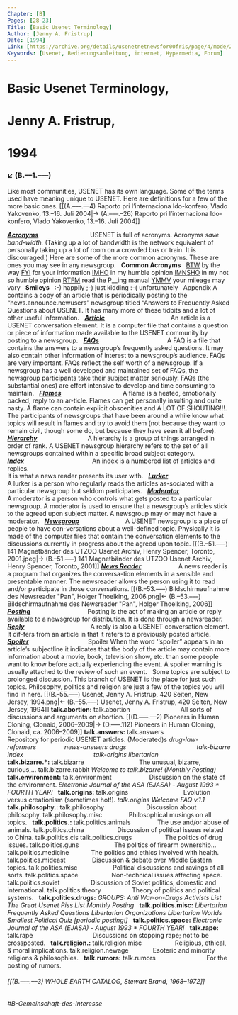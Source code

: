 ```yaml
---
Chapter: [B]
Pages: [28-23]
Title: [Basic Usenet Terminology]
Author: [Jenny A. Fristrup]
Date: [1994]
Link: [https://archive.org/details/usenetnetnewsfor00fris/page/4/mode/2up?q=talk]
Keywords: [Usenet, Bedienungsanleitung, internet, Hypermedia, Forum]
---
```


# Basic Usenet Terminology, 
# Jenny A. Fristrup, 
# 1994
### ↙ (B.––1.–––)
Like most communities, USENET has its own language. Some of the terms used have meaning unique to USENET. Here are definitions for a few of the more basic ones. [[(A.–––.––4) Raporto pri l’internaciona Ido-konfero, Vlado Yakovenko, 13.–16. Juli 2004|→ (A.–––.–26) Raporto pri l’internaciona Ido-konfero, Vlado Yakovenko, 13.–16. Juli 2004]]

<span style="font-style: italic; text-decoration: underline; padding-right: 113px;">**Acronyms**</span> USENET is full of acronyms. Acronyms _save band-width._ (Taking up a lot of bandwidth is the network equivalent of personally taking up a lot of room on a crowded bus or train. It is discouraged.) Here are some of the more common acronyms. These are ones you may see in any newsgroup.
&nbsp;
**Common Acronyms**
&nbsp;
<span style="text-decoration: underline;">BTW</span> by the way
<span style="text-decoration: underline;">FYI</span> for your information
<span style="text-decoration: underline;">IMHO</span> in my humble opinion
<span style="text-decoration: underline;">IMNSHO</span> in my not so humble opinion
<span style="text-decoration: underline;">RTFM</span> read the P__ing manual
<span style="text-decoration: underline;">YMMV</span> your mileage may vary
&nbsp;
**Smileys**
&nbsp;
:-) happily 
;-) just kidding
:-( unfortunately
&nbsp;
Appendix A contains a copy of an article that is periodically posting to the “news.announce.newusers” newsgroup titled “Answers to Frequently Asked Questions about USENET. It has many more of these tidbits and a lot of other useful information.
&nbsp;
<span style="font-style: italic; text-decoration: underline; padding-right: 145px;">**Article**</span> An article is a USENET conversation element. It is a computer file that contains a question or piece of information made available to the USENET community by posting to a newsgroup.
&nbsp;
<span style="font-style: italic; text-decoration: underline; padding-right: 150px;">**FAQs**</span> A FAQ is a file that contains the answers to a newsgroup’s frequently asked questions. It may also contain other information of interest to a newsgroup’s audience. FAQs are very important. FAQs reflect the self worth of a newsgroup. If a newsgroup has a well developed and maintained set of FAQs, the newsgroup participants take their subject matter seriously. FAQs (the substantial ones) are effort intensive to develop and time consuming to maintain.
&nbsp;
<span style="font-style: italic; text-decoration: underline; padding-right: 135px;">**Flames**</span> A flame is a heated, emotionally packed, reply to an ar-ticle. Flames can get personally insulting and quite nasty. A flame can contain explicit obscenities and A LOT OF SHOUTING!!!. The participants of newsgroups that have been around a while know what topics will result in flames and try to avoid them (not because they want to remain civil, though some do, but because they have seen it all before).
&nbsp;
<span style="font-style: italic; text-decoration: underline; padding-right: 110px;">**Hierarchy**</span> A hierarchy is a group of things arranged in order of rank. A USENET newsgroup hierarchy refers to the set of all newsgroups contained within a specific broad subject category.
&nbsp;
<span style="font-style: italic; text-decoration: underline; padding-right: 150px;">**Index**</span> An index is a numbered list of articles and replies.  
It is what a news reader presents its user with.
&nbsp;
<span style="font-style: italic; text-decoration: underline; padding-right: 140px;">**Lurker**</span> A lurker is a person who regularly reads the articles as-sociated with a particular newsgroup but seldom participates.
&nbsp;
<span style="font-style: italic; text-decoration: underline; padding-right: 105px;">**Moderator**</span> A moderator is a person who controls what gets posted to a particular newsgroup. A moderator is used to ensure that a newsgroup’s articles stick to the agreed upon subject matter. A newsgroup may or may not have a moderator.
&nbsp;
<span style="font-style: italic; text-decoration: underline; padding-right: 100px;">**Newsgroup**</span> A USENET newsgroup is a place of people to have con-versations about a well-defined topic. Physically it is made of the computer files that contain the conversation elements to the discussions currently in progress about the agreed upon topic.
[[(B.–51.–––) 141 Magnetbänder des UTZOO Usenet Archiv, Henry Spencer, Toronto, 2001.jpeg|→ (B.–51.–––) 141 Magnetbänder des UTZOO Usenet Archiv, Henry Spencer, Toronto, 2001]]
<span style="font-style: italic; text-decoration: underline; padding-right: 80px;">**News Reader**</span> A news reader is a program that organizes the conversa-tion elements in a sensible and presentable manner. The newsreader allows the person using it to read and/or participate in those conversations.
[[(B.–53.–––) Bildschirmaufnahme des Newsreader "Pan", Holger Thoelking, 2006.png|← (B.–53.–––) Bildschirmaufnahme des Newsreader "Pan", Holger Thoelking, 2006]]
<span style="font-style: italic; text-decoration: underline; padding-right: 125px;">**Posting**</span> Posting is the act of making an article or reply available to a newsgroup for distribution. It is done through a newsreader.
&nbsp;
<span style="font-style: italic; text-decoration: underline; padding-right: 145px;">**Reply**</span> A reply is also a USENET conversation element. It dif-fers from an article in that it refers to a previously posted article.
&nbsp;
<span style="font-style: italic; text-decoration: underline; padding-right: 130px;">**Spoiler**</span> Spoiler When the word ‘‘spoiler” appears in an article’s subjectline it indicates that the body of the article may contain more information about a movie, book, television show, etc. than some people want to know before actually experiencing the event. A spoiler warning is usually attached to the review of such an event.
&nbsp;
Some topics are subject to prolonged discussion. This branch of USENET is the place for just such topics. Philosophy, politics and religion are just a few of the topics you will find in here.
[[(B.–55.–––) Usenet, Jenny A. Fristrup, 420 Seiten, New Jersey, 1994.png|← (B.–55.–––) Usenet, Jenny A. Fristrup, 420 Seiten, New Jersey, 1994]]
**talk.abortion:**
<span style="padding-right: 110px;">talk.abortion</span> All sorts of discussions and arguments on abortion.
[[(D.–––.––2) Pioneers in Human Cloning, Clonaid, 2006–2009|→ (D.–––.112) Pioneers in Human Cloning, Clonaid, ca. 2006–2009]]
**talk.answers:**
<span style="padding-right: 110px;">talk.answers</span> Repository for periodic USENET articles. (Moderated)s
<span style="font-style: italic; padding-right: 60px;">drug-law-reformers</span> <span style="font-style: italic;">news-answers</span>
<span style="font-style: italic; padding-right: 155px;">drugs</span> <span style="font-style: italic;">talk-bizarre</span>
<span style="font-style: italic; padding-right: 155px;">index</span> <span style="font-style: italic;">talk-origins</span>
<span style="font-style: italic; padding-right: 155px;">libertarian</span>
&nbsp;
**talk.bizarre.*:**
<span style=" padding-right: 120px;">talk.bizarre</span> The unusual, bizarre, curious,...
talk.bizarre.rabbit
<span style="font-style: italic;">Welcome to talk.bizarre! (Monthly Posting)</span>
&nbsp;
**talk.environment:**
<span style="padding-right: 85px;">talk.environment</span>Discussion on the state of the environment.
<span style="font-style: italic;">Electronic Journal of the ASA (EJASA) - August 1993 * FOURTH YEAR!</span>
&nbsp;
**talk.origins:**
<span style=" padding-right: 125px;">talk.origins</span>Evolution versus creationism (sometimes hot!).
<span style="font-style: italic;">talk.origins Welcome FAQ v.1.1</span>
&nbsp;
**talk.philosophy.:**
<span style=" padding-right: 95px;">talk.philosophy</span>Discussion about philosophy.
<span style=" padding-right: 60px;">talk.philosophy.misc</span>Philosophical musings on all topics.
&nbsp;
**talk.politics.:**
<span style=" padding-right: 60px;">talk.politics.animals</span>The use and/or abuse of animals.
<span style=" padding-right: 75px;">talk.politics.china</span>Discussion of political issues related to China.
talk.politics.cis
<span style=" padding-right: 75px;">talk.politics.drugs</span>The politics of drug issues.
<span style=" padding-right: 80px;">talk.politics.guns</span>The politics of firearm ownership...
<span style=" padding-right: 50px;">talk.politics.medicine</span>The politics and ethics involved with health.
<span style=" padding-right: 60px;">talk.politics.mideast</span>Discussion & debate over Middle Eastern topics.
<span style=" padding-right: 80px;">talk.politics.misc</span>Political discussions and ravings of all sorts.
<span style=" padding-right: 75px;">talk.politics.space</span>Non-technical issues affecting space.
<span style=" padding-right: 70px;">talk.politics.soviet</span>Discussion of Soviet politics, domestic and international.
<span style=" padding-right: 70px;">talk.politics.theory</span>Theory of politics and political systems.
&nbsp;
**talk.politics.drugs:**
<span style="font-style: italic;">GROUPS: Anti War-on-Drugs Activists List</span>
<span style="font-style: italic;">The Great Usenet Piss List Monthly Posting</span>
&nbsp;
**talk.politics.misc:**
<span style="font-style: italic;">Libertarian Frequently Asked Questions</span>
<span style="font-style: italic;">Libertarian Organizations</span>
<span style="font-style: italic;">Libertarian Worlds Smallest Political Quiz [periodic posting!]</span>
&nbsp;
**talk.politics.space:**
<span style="font-style: italic;">Electronic Journal of the ASA (EJASA) - August 1993 * FOURTH YEAR!</span>
&nbsp;
**talk.rape:**
<span style=" padding-right: 135px;">talk.rape</span>Discussions on stopping rape; not to be crossposted.
&nbsp;
**talk.religion.:**
<span style=" padding-right: 75px;">talk.religion.misc</span>Religious, ethical, & moral implications.
<span style=" padding-right: 55px;">talk.religion.newage</span>Esoteric and minority religions & philosophies.
&nbsp;
**talk.rumors:**
<span style=" padding-right: 115px;">talk.rumors</span>For the posting of rumors.
&nbsp;

###### [[(B.–––.––3) WHOLE EARTH CATALOG, Stewart Brand, 1968–1972]]
###### #B-Gemeinschaft-des-Interesse